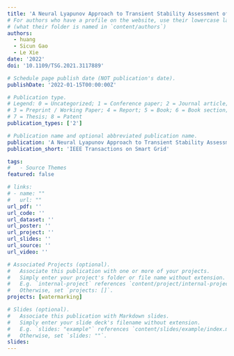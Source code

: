 ```yaml
---
title: 'A Neural Lyapunov Approach to Transient Stability Assessment of Power Electronics-Interfaced Networked Microgrids'
# For authors who have a profile on the website, use their lowercase last name
# (what their folder is named in `content/authors`)
authors:
  - huang
  - Sicun Gao
  - Le Xie
date: '2022'
doi: '10.1109/TSG.2021.3117889'

# Schedule page publish date (NOT publication's date).
publishDate: '2022-01-15T00:00:00Z'

# Publication type.
# Legend: 0 = Uncategorized; 1 = Conference paper; 2 = Journal article;
# 3 = Preprint / Working Paper; 4 = Report; 5 = Book; 6 = Book section;
# 7 = Thesis; 8 = Patent
publication_types: ['2']

# Publication name and optional abbreviated publication name.
publication: 'A Neural Lyapunov Approach to Transient Stability Assessment of Power Electronics-Interfaced Networked Microgrids'
publication_short: 'IEEE Transactions on Smart Grid'

tags:
#   - Source Themes
featured: false

# links:
# - name: ""
#   url: ""
url_pdf: ''
url_code: ''
url_dataset: ''
url_poster: ''
url_project: ''
url_slides: ''
url_source: ''
url_video: ''

# Associated Projects (optional).
#   Associate this publication with one or more of your projects.
#   Simply enter your project's folder or file name without extension.
#   E.g. `internal-project` references `content/project/internal-project/index.md`.
#   Otherwise, set `projects: []`.
projects: [watermarking]

# Slides (optional).
#   Associate this publication with Markdown slides.
#   Simply enter your slide deck's filename without extension.
#   E.g. `slides: "example"` references `content/slides/example/index.md`.
#   Otherwise, set `slides: ""`.
slides:
---
```


